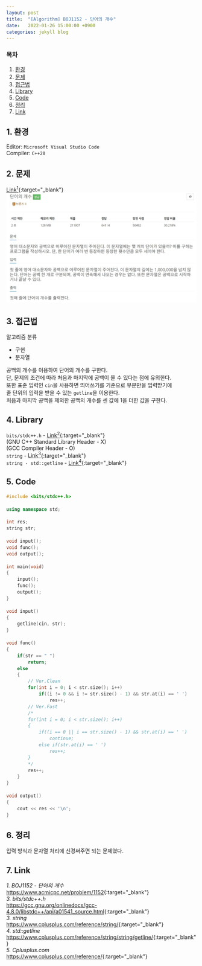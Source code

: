 ```yaml
---
layout: post
title:  "[Algorithm] BOJ1152 - 단어의 개수"
date:   2022-01-26 15:00:00 +0900
categories: jekyll blog
---
```

### 목차
1. [환경](#1-환경)
2. [문제](#2-문제)
3. [접근법](#3-접근법)
4. [Library](#4-library)
5. [Code](#5-code)
6. [정리](#6-정리)
7. [Link](#7-link)

## 1. 환경
Editor: `Microsoft Visual Studio Code`  
Compiler: `C++20`

## 2. 문제
[Link<sup>1</sup>](https://www.acmicpc.net/problem/1152){:target="_blank"}
![BOJ1008](/assets/images/2022/01/26/BOJ1152.jpg)

## 3. 접근법
알고리즘 분류
 * 구현
 * 문자열

공백의 개수를 이용하여 단어의 개수를 구한다.  
단, 문제의 조건에 따라 처음과 마지막에 공백이 올 수 있다는 점에 유의한다.  
또한 표준 입력인 `cin`을 사용하면 띄어쓰기를 기준으로 부분만을 입력받기에  
줄 단위의 입력을 받을 수 있는 `getline`을 이용한다.  
처음과 마지막 공백을 제외한 공백의 개수를 센 값에 1을 더한 값을 구한다.

## 4. Library
`bits/stdc++.h` - [Link<sup>2</sup>](https://gcc.gnu.org/onlinedocs/gcc-4.8.0/libstdc++/api/a01541_source.html){:target="_blank"}  
(GNU C++ Standard Library Header - X)  
(GCC Compiler Header - O)  
`string` - [Link<sup>3</sup>](https://www.cplusplus.com/reference/string/){:target="_blank"}  
`string - std::getline` - [Link<sup>4</sup>](https://www.cplusplus.com/reference/string/string/getline/){:target="_blank"}

## 5. Code
```cpp
#include <bits/stdc++.h>

using namespace std;

int res;
string str;

void input();
void func();
void output();

int main(void)
{
    input();
    func();
    output();
}

void input()
{
    getline(cin, str);
}

void func()
{
    if(str == " ")
        return;
    else
    {
        // Ver.Clean
        for(int i = 0; i < str.size(); i++)
            if((i != 0 && i != str.size() - 1) && str.at(i) == ' ')
                res++;
        // Ver.Fast
        /*
        for(int i = 0; i < str.size(); i++)
        {
            if((i == 0 || i == str.size() - 1) && str.at(i) == ' ')
                continue;
            else if(str.at(i) == ' ')
                res++;
        }
        */
        res++;
    }
}

void output()
{
    cout << res << '\n';
}
```

## 6. 정리
입력 방식과 문자열 처리에 신경써주면 되는 문제였다.

## 7. Link
*1. BOJ1152 - 단어의 개수*  
<https://www.acmicpc.net/problem/1152>{:target="_blank"}  
*3. bits/stdc++.h*  
<https://gcc.gnu.org/onlinedocs/gcc-4.8.0/libstdc++/api/a01541_source.html>{:target="_blank"}  
*3. string*  
<https://www.cplusplus.com/reference/string/>{:target="_blank"}  
*4. std::getline*  
<https://www.cplusplus.com/reference/string/string/getline/>{:target="_blank"}  
*5. Cplusplus.com*  
<https://www.cplusplus.com/reference/>{:target="_blank"}